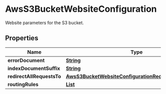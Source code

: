 

# AwsS3BucketWebsiteConfiguration

Website parameters for the S3 bucket.

## Properties

| Name | Type | Description | Notes |
|------------ | ------------- | ------------- | -------------|
|**errorDocument** | [**String**](String.md) |  |  [optional] |
|**indexDocumentSuffix** | [**String**](String.md) |  |  [optional] |
|**redirectAllRequestsTo** | [**AwsS3BucketWebsiteConfigurationRedirectAllRequestsTo**](AwsS3BucketWebsiteConfigurationRedirectAllRequestsTo.md) |  |  [optional] |
|**routingRules** | [**List**](List.md) |  |  [optional] |



